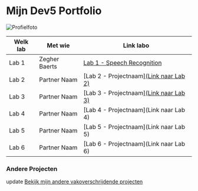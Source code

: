 # Mijn Dev5 Portfolio

![Profielfoto](link-naar-je-profielfoto.jpg)

| **Welk lab**   | Met wie   | Link labo   |
|---------------|-----------|-----------|
| Lab 1 | Zegher Baerts | [Lab 1 - Speech Recognition](https://github.com/zegher/LAB1-DEV5-SPEECH) |
| Lab 2 | Partner Naam | [Lab 2 - Projectnaam][(Link naar Lab 2)](https://github.com/JaroB2002/Lab2) |
| Lab 3 | Partner Naam | [Lab 3 - Projectnaam][(Link naar Lab 3)](https://github.com/JaroB2002/Lab_3) |
| Lab 4 | Partner Naam | [Lab 4 - Projectnaam](Link naar Lab 4) |
| Lab 5 | Partner Naam | [Lab 5 - Projectnaam](Link naar Lab 5) |
| Lab 6 | Partner Naam | [Lab 6 - Projectnaam](Link naar Lab 6) |

### Andere Projecten
update
[Bekijk mijn andere vakoverschrijdende projecten](https://github.com/JaroB2002?tab=repositories)
